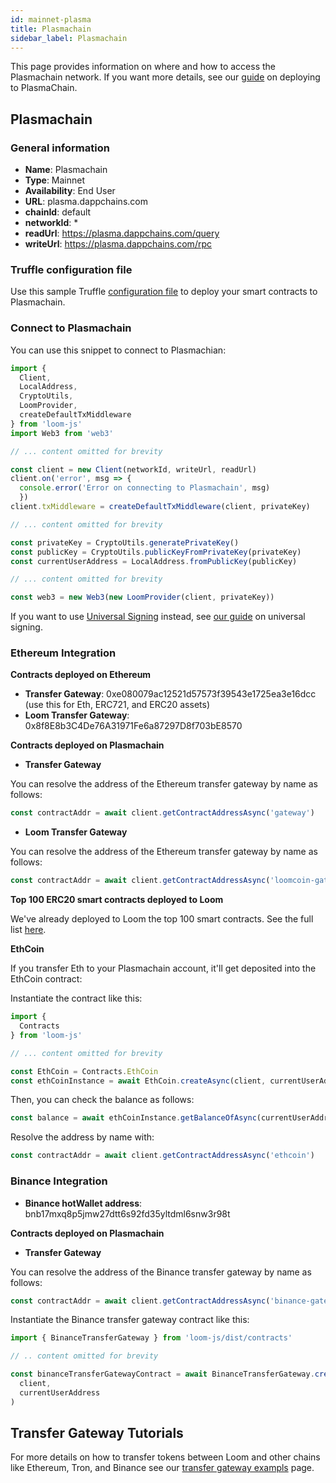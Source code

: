 ```yaml
---
id: mainnet-plasma
title: Plasmachain
sidebar_label: Plasmachain
---
```


This page provides information on where and how to access the Plasmachain network. If you want more details, see our [guide](deploy-loom-mainnet.html) on deploying to PlasmaChain.

## Plasmachain

### General information

- **Name**: Plasmachain
- **Type**: Mainnet
- **Availability**: End User
- **URL**: plasma.dappchains.com
- **chainId**: default
- **networkId**: *
- **readUrl**: https://plasma.dappchains.com/query
- **writeUrl**: https://plasma.dappchains.com/rpc

### Truffle configuration file

Use this sample Truffle [configuration file](https://github.com/loomnetwork/truffle-dappchain-example/blob/master/truffle-config.js) to deploy your smart contracts to Plasmachain.

### Connect to Plasmachain

You can use this snippet to connect to Plasmachian:

```js
import {
  Client,
  LocalAddress,
  CryptoUtils,
  LoomProvider,
  createDefaultTxMiddleware
} from 'loom-js'
import Web3 from 'web3'

// ... content omitted for brevity

const client = new Client(networkId, writeUrl, readUrl)
client.on('error', msg => {
  console.error('Error on connecting to Plasmachain', msg)
  })
client.txMiddleware = createDefaultTxMiddleware(client, privateKey)

// ... content omitted for brevity

const privateKey = CryptoUtils.generatePrivateKey()
const publicKey = CryptoUtils.publicKeyFromPrivateKey(privateKey)
const currentUserAddress = LocalAddress.fromPublicKey(publicKey)

// ... content omitted for brevity

const web3 = new Web3(new LoomProvider(client, privateKey))
```

If you want to use [Universal Signing](https://medium.com/loom-network/universal-transaction-signing-seamless-layer-2-dapp-scaling-for-ethereum-b63a733fc65c) instead, see [our guide](how-to-get-started.html#to-get-started-with-universal-transaction-signing) on universal signing.

### Ethereum Integration

**Contracts deployed on Ethereum**

- **Transfer Gateway**: 0xe080079ac12521d57573f39543e1725ea3e16dcc (use this for Eth, ERC721, and ERC20 assets)
- **Loom Transfer Gateway**: 0x8f8E8b3C4De76A31971Fe6a87297D8f703bE8570

**Contracts deployed on Plasmachain**

- **Transfer Gateway**

You can resolve the address of the Ethereum transfer gateway by name as follows:

```js
const contractAddr = await client.getContractAddressAsync('gateway')
```

- **Loom Transfer Gateway**

You can resolve the address of the Ethereum transfer gateway by name as follows:

```js
const contractAddr = await client.getContractAddressAsync('loomcoin-gateway')
```

**Top 100 ERC20 smart contracts deployed to Loom**

We've already deployed to Loom the top 100 smart contracts. See the full list [here](top-erc20s.html).

**EthCoin**

If you transfer Eth to your Plasmachain account, it'll get deposited into the EthCoin contract:

Instantiate the contract like this:

```js
import {
  Contracts
} from 'loom-js'

// ... content omitted for brevity

const EthCoin = Contracts.EthCoin
const ethCoinInstance = await EthCoin.createAsync(client, currentUserAddress)
```

Then, you can check the balance as follows:

```js
const balance = await ethCoinInstance.getBalanceOfAsync(currentUserAddress.toString())
```

Resolve the address by name with:

```js
const contractAddr = await client.getContractAddressAsync('ethcoin')
```

### Binance Integration

- **Binance hotWallet address**: bnb17mxq8p5jmw27dtt6s92fd35yltdml6snw3r98t

**Contracts deployed on Plasmachain**

- **Transfer Gateway**

You can resolve the address of the Binance transfer gateway by name as follows:

```js
const contractAddr = await client.getContractAddressAsync('binance-gateway')
```

Instantiate the Binance transfer gateway contract like this:

```js
import { BinanceTransferGateway } from 'loom-js/dist/contracts'

// .. content omitted for brevity

const binanceTransferGatewayContract = await BinanceTransferGateway.createAsync(
  client,
  currentUserAddress
)
```

## Transfer Gateway Tutorials

For more details on how to transfer tokens between Loom and other chains like Ethereum, Tron, and Binance see our [transfer gateway exampls](transfer-gateway-example.html) page.